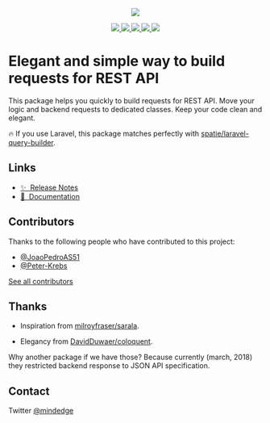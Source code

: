 <p align="center">
  <img src="bird.png">
</p>
<p align="center">
  <a href="https://codecov.io/gh/mindedge/vue-api-query">
    <img src="https://codecov.io/gh/mindedge/vue-api-query/branch/master/graph/badge.svg" />
  </a>
  <a href="https://actions-badge.atrox.dev/mindedge/vue-api-query/goto?ref=dev">
    <img src="https://img.shields.io/github/workflow/status/mindedge/vue-api-query/Test%20and%20Release?style=flat&label=actions&logo=github" />
  </a>
  <a href="https://www.npmjs.com/package/vue-api-query">
    <img src="https://img.shields.io/npm/dt/vue-api-query.svg" />
  </a>
  <a href="https://www.npmjs.com/package/vue-api-query">
    <img src="https://img.shields.io/npm/v/vue-api-query.svg" />
  </a>
  <a href="https://github.com/mindedge/vue-api-query/blob/master/LICENSE">
    <img src="https://img.shields.io/apm/l/vim-mode.svg" />
  </a>
</p>

# Elegant and simple way to build requests for REST API

This package helps you quickly to build requests for REST API. Move your logic and backend requests to dedicated classes.
Keep your code clean and elegant.

🔥 If you use Laravel, this package matches perfectly with
[spatie/laravel-query-builder](https://github.com/spatie/laravel-query-builder).

## Links

- [✨ &nbsp;Release Notes](https://mindedge.github.io/vue-api-query/releases)
- [📖 &nbsp;Documentation](https://mindedge.github.io/vue-api-query)

## Contributors

Thanks to the following people who have contributed to this project:

- [@JoaoPedroAS51](https://github.com/JoaoPedroAS51)
- [@Peter-Krebs](https://github.com/Peter-Krebs)

[See all contributors](https://github.com/mindedge/vue-api-query/graphs/contributors)

## Thanks

- Inspiration from [milroyfraser/sarala](https://github.com/milroyfraser/sarala).

- Elegancy from [DavidDuwaer/coloquent](https://github.com/DavidDuwaer/Coloquent).

Why another package if we have those? Because currently (march, 2018) they restricted backend response to JSON API specification.

## Contact

Twitter [@mindedge](https://twitter.com/mindedge)
